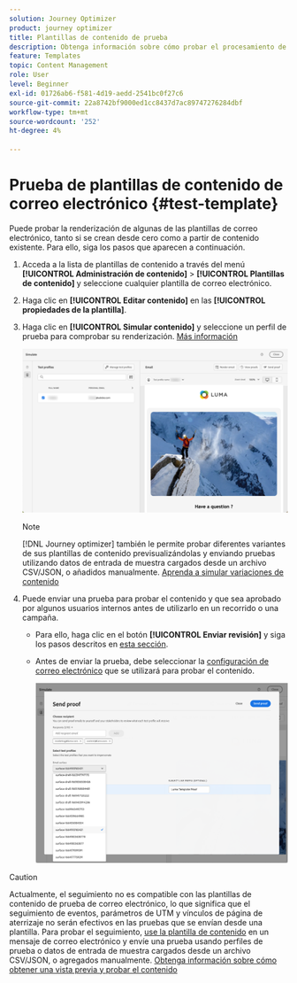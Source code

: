```yaml
---
solution: Journey Optimizer
product: journey optimizer
title: Plantillas de contenido de prueba
description: Obtenga información sobre cómo probar el procesamiento de algunas de las plantillas de contenido de correo electrónico
feature: Templates
topic: Content Management
role: User
level: Beginner
exl-id: 01726ab6-f581-4d19-aedd-2541bc0f27c6
source-git-commit: 22a8742bf9000ed1cc8437d7ac89747276284dbf
workflow-type: tm+mt
source-wordcount: '252'
ht-degree: 4%

---
```


# Prueba de plantillas de contenido de correo electrónico {#test-template}

Puede probar la renderización de algunas de las plantillas de correo electrónico, tanto si se crean desde cero como a partir de contenido existente. Para ello, siga los pasos que aparecen a continuación.

1. Acceda a la lista de plantillas de contenido a través del menú **[!UICONTROL Administración de contenido]** > **[!UICONTROL Plantillas de contenido]** y seleccione cualquier plantilla de correo electrónico.

1. Haga clic en **[!UICONTROL Editar contenido]** en las **[!UICONTROL propiedades de la plantilla]**.

1. Haga clic en **[!UICONTROL Simular contenido]** y seleccione un perfil de prueba para comprobar su renderización. [Más información](../content-management/preview-test.md)

   ![](assets/content-template-stimulate.png)

   >[!NOTE]
   >
   >[!DNL Journey optimizer] también le permite probar diferentes variantes de sus plantillas de contenido previsualizándolas y enviando pruebas utilizando datos de entrada de muestra cargados desde un archivo CSV/JSON, o añadidos manualmente. [Aprenda a simular variaciones de contenido](../test-approve/simulate-sample-input.md)

1. Puede enviar una prueba para probar el contenido y que sea aprobado por algunos usuarios internos antes de utilizarlo en un recorrido o una campaña.

   * Para ello, haga clic en el botón **[!UICONTROL Enviar revisión]** y siga los pasos descritos en [esta sección](../content-management/proofs.md).

   * Antes de enviar la prueba, debe seleccionar la [configuración de correo electrónico](../configuration/channel-surfaces.md) que se utilizará para probar el contenido.

     ![](assets/content-template-stimulate-proof-surface.png)

>[!CAUTION]
>
>Actualmente, el seguimiento no es compatible con las plantillas de contenido de prueba de correo electrónico, lo que significa que el seguimiento de eventos, parámetros de UTM y vínculos de página de aterrizaje no serán efectivos en las pruebas que se envían desde una plantilla. Para probar el seguimiento, [use la plantilla de contenido](../email/use-email-templates.md) en un mensaje de correo electrónico y envíe una prueba usando perfiles de prueba o datos de entrada de muestra cargados desde un archivo CSV/JSON, o agregados manualmente. [Obtenga información sobre cómo obtener una vista previa y probar el contenido](../content-management/preview-test.md)
